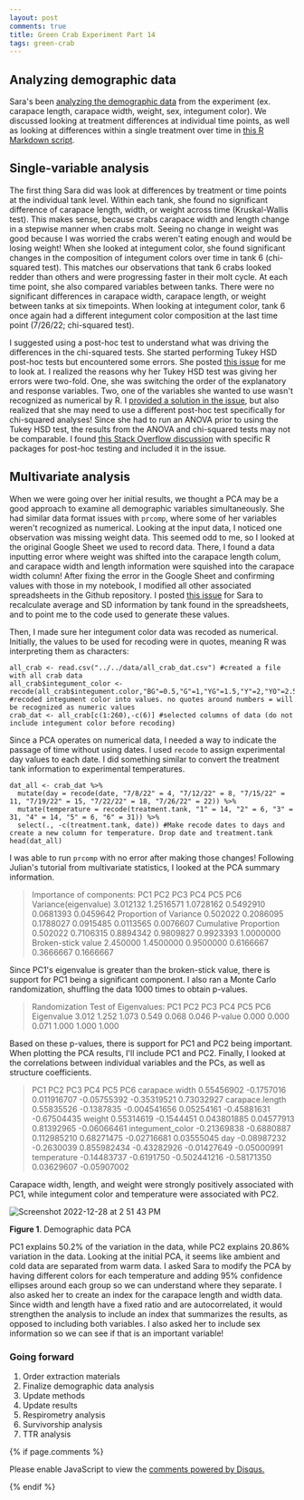 ```yaml
---
layout: post
comments: true
title: Green Crab Experiment Part 14
tags: green-crab
---
```


## Analyzing demographic data

Sara's been [analyzing the demographic data](https://github.com/yaaminiv/green-crab-metabolomics/issues/1) from the experiment (ex. carapace length, carapace width, weight, sex, integument color). We discussed looking at treatment differences at individual time points, as well as looking at differences within a single treatment over time in [this R Markdown script](https://github.com/yaaminiv/green-crab-metabolomics/blob/main/code/02-demographic-data.Rmd).

## Single-variable analysis

The first thing Sara did was look at differences by treatment or time points at the individual tank level. Within each tank, she found no significant difference of carapace length, width, or weight across time (Kruskal-Wallis test). This makes sense, because crabs carapace width and length change in a stepwise manner when crabs molt. Seeing no change in weight was good because I was worried the crabs weren't eating enough and would be losing weight! When she looked at integument color, she found significant changes in the composition of integument colors over time in tank 6 (chi-squared test). This matches our observations that tank 6 crabs looked redder than others and were progressing faster in their molt cycle. At each time point, she also compared variables between tanks. There were no significant differences in carapace width, carapace length, or weight between tanks at six timepoints. When looking at integument color, tank 6 once again had a different integument color composition at the last time point (7/26/22; chi-squared test).

I suggested using a post-hoc test to understand what was driving the differences in the chi-squared tests. She started performing Tukey HSD post-hoc tests but encountered some errors. She posted [this issue](https://github.com/yaaminiv/green-crab-metabolomics/issues/2) for me to look at. I realized the reasons why her Tukey HSD test was giving her errors were two-fold. One, she was switching the order of the explanatory and response variables. Two, one of the variables she wanted to use wasn't recognized as numerical by R. I [provided a solution in the issue](https://github.com/yaaminiv/green-crab-metabolomics/issues/2#issuecomment-1366843674), but also realized that she may need to use a different post-hoc test specifically for chi-squared analyses! Since she had to run an ANOVA prior to using the Tukey HSD test, the results from the ANOVA and chi-squared tests may not be comparable. I found [this Stack Overflow discussion](https://stackoverflow.com/questions/42096271/post-hoc-tests-for-chi-sq-in-r) with specific R packages for post-hoc testing and included it in the issue.

## Multivariate analysis

When we were going over her initial results, we thought a PCA may be a good approach to examine all demographic variables simultaneously. She had similar data format issues with `prcomp`, where some of her variables weren't recognized as numerical. Looking at the input data, I noticed one observation was missing weight data. This seemed odd to me, so I looked at the original Google Sheet we used to record data. There, I found a data inputting error where weight was shifted into the carapace length colum, and carapace width and length information were squished into the carapace width column! After fixing the error in the Google Sheet and confirming values with those in my notebook, I modified all other associated spreadsheets in the Github repository. I posted [this issue](https://github.com/yaaminiv/green-crab-metabolomics/issues/3) for Sara to recalculate average and SD information by tank found in the spreadsheets, and to point me to the code used to generate these values.

Then, I made sure her integument color data was recoded as numerical. Initially, the values to be used for recoding were in quotes, meaning R was interpreting them as characters:

```{r PCA data import}
all_crab <- read.csv("../../data/all_crab_dat.csv") #created a file with all crab data
all_crab$integument_color <- recode(all_crab$integument.color,"BG"=0.5,"G"=1,"YG"=1.5,"Y"=2,"YO"=2.5,"O"=3,"RO"=3.5) #recoded integument color into values. no quotes around numbers = will be recognized as numeric values
crab_dat <- all_crab[c(1:260),-c(6)] #selected columns of data (do not include integument color before recoding)
```

Since a PCA operates on numerical data, I needed a way to indicate the passage of time without using dates. I used `recode` to assign experimental day values to each date. I did something similar to convert the treatment tank information to experimental temperatures.

```{r PCA data formatting}
dat_all <- crab_dat %>%
  mutate(day = recode(date, "7/8/22" = 4, "7/12/22" = 8, "7/15/22" = 11, "7/19/22" = 15, "7/22/22" = 18, "7/26/22" = 22)) %>%
  mutate(temperature = recode(treatment.tank, "1" = 14, "2" = 6, "3" = 31, "4" = 14, "5" = 6, "6" = 31)) %>%
  select(., -c(treatment.tank, date)) #Make recode dates to days and create a new column for temperature. Drop date and treatment.tank
head(dat_all)
```

I was able to run `prcomp` with no error after making those changes! Following Julian's tutorial from multivariate statistics, I looked at the PCA summary information.

> Importance of components:
                            PC1       PC2       PC3       PC4       PC5       PC6
Variance(eigenvalue)   3.012132 1.2516571 1.0728162 0.5492910 0.0681393 0.0459642
Proportion of Variance 0.502022 0.2086095 0.1788027 0.0915485 0.0113565 0.0076607
Cumulative Proportion  0.502022 0.7106315 0.8894342 0.9809827 0.9923393 1.0000000
Broken-stick value     2.450000 1.4500000 0.9500000 0.6166667 0.3666667 0.1666667

Since PC1's eigenvalue is greater than the broken-stick value, there is support for PC1 being a significant component. I also ran a Monte Carlo randomization, shuffling the data 1000 times to obtain p-values.

> Randomization Test of Eigenvalues:
             PC1   PC2   PC3   PC4   PC5   PC6
Eigenvalue 3.012 1.252 1.073 0.549 0.068 0.046
P-value    0.000 0.000 0.071 1.000 1.000 1.000

Based on these p-values, there is support for PC1 and PC2 being important. When plotting the PCA results, I'll include PC1 and PC2. Finally, I looked at the correlations between individual variables and the PCs, as well as structure coefficients.

>  PC1        PC2          PC3         PC4         PC5         PC6
carapace.width    0.55456902 -0.1757016  0.011916707 -0.05755392 -0.35319521  0.73032927
carapace.length   0.55835526 -0.1387835 -0.004541656  0.05254161 -0.45881631 -0.67504435
weight            0.55314619 -0.1544451  0.043801885  0.04577913  0.81392965 -0.06066461
integument_color -0.21369838 -0.6880887  0.112985210  0.68271475 -0.02716681  0.03555045
day              -0.08987232 -0.2630039  0.855982434 -0.43282926 -0.01427649 -0.05000991
temperature      -0.14483737 -0.6191750 -0.502441216 -0.58171350  0.03629607 -0.05907002

Carapace width, length, and weight were strongly positively associated with PC1, while integument color and temperature were associated with PC2.

![Screenshot 2022-12-28 at 2 51 43 PM](https://user-images.githubusercontent.com/22335838/209882444-70df46f8-22dc-4b62-b0a9-a4d27aaae2b7.png)

**Figure 1**. Demographic data PCA

PC1 explains 50.2% of the variation in the data, while PC2 explains 20.86% variation in the data. Looking at the initial PCA, it seems like ambient and cold data are separated from warm data. I asked Sara to modify the PCA by having different colors for each temperature and adding 95% confidence ellipses around each group so we can understand where they separate. I also asked her to create an index for the carapace length and width data. Since width and length have a fixed ratio and are autocorrelated, it would strengthen the analysis to include an index that summarizes the results, as opposed to including both variables. I also asked her to include sex information so we can see if that is an important variable!

### Going forward

1. Order extraction materials
2. Finalize demographic data analysis
3. Update methods
4. Update results
7. Respirometry analysis
5. Survivorship analysis
6. TTR analysis

{% if page.comments %}

<div id="disqus_thread"></div>
<script>

/**
*  RECOMMENDED CONFIGURATION VARIABLES: EDIT AND UNCOMMENT THE SECTION BELOW TO INSERT DYNAMIC VALUES FROM YOUR PLATFORM OR CMS.
*  LEARN WHY DEFINING THESE VARIABLES IS IMPORTANT: https://disqus.com/admin/universalcode/#configuration-variables*/
/*
var disqus_config = function () {
this.page.url = PAGE_URL;  // Replace PAGE_URL with your page's canonical URL variable
this.page.identifier = PAGE_IDENTIFIER; // Replace PAGE_IDENTIFIER with your page's unique identifier variable
};
*/
(function() { // DON'T EDIT BELOW THIS LINE
var d = document, s = d.createElement('script');
s.src = 'https://the-responsible-grad-student.disqus.com/embed.js';
s.setAttribute('data-timestamp', +new Date());
(d.head || d.body).appendChild(s);
})();
</script>
<noscript>Please enable JavaScript to view the <a href="https://disqus.com/?ref_noscript">comments powered by Disqus.</a></noscript>

{% endif %}

<script id="dsq-count-scr" src="//the-responsible-grad-student.disqus.com/count.js" async></script>
